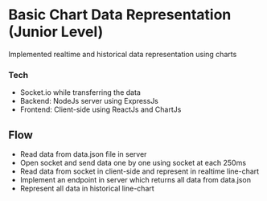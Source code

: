 # Basic Chart Data Representation (Junior Level)
Implemented realtime and historical data representation using charts
### Tech
- Socket.io while transferring the data
- Backend: NodeJs server using ExpressJs
- Frontend: Client-side using ReactJs and ChartJs
## Flow
- Read data from data.json file in server
- Open socket and send data one by one using socket at each 250ms
- Read data from socket in client-side and represent in realtime line-chart
- Implement an endpoint in server which returns all data from data.json
- Represent all data in historical line-chart
